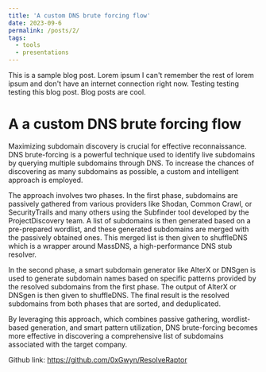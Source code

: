 ```yaml
---
title: 'A custom DNS brute forcing flow'
date: 2023-09-6
permalink: /posts/2/
tags:
  - tools
  - presentations
---
```


This is a sample blog post. Lorem ipsum I can't remember the rest of lorem ipsum and don't have an internet connection right now. Testing testing testing this blog post. Blog posts are cool.

A a custom DNS brute forcing flow
======
Maximizing subdomain discovery is crucial for effective reconnaissance. DNS brute-forcing is a powerful technique used to identify live subdomains by querying multiple subdomains through DNS. To increase the chances of discovering as many subdomains as possible, a custom and intelligent approach is employed.

The approach involves two phases. In the first phase, subdomains are passively gathered from various providers like Shodan, Common Crawl, or SecurityTrails and many others using the Subfinder tool developed by the ProjectDiscovery team. A list of subdomains is then generated based on a pre-prepared wordlist, and these generated subdomains are merged with the passively obtained ones. This merged list is then given to shuffleDNS which is a wrapper around MassDNS, a high-performance DNS stub resolver. 

In the second phase, a smart subdomain generator like AlterX or DNSgen is used to generate subdomain names based on specific patterns provided by the resolved subdomains from the first phase. The output of AlterX or DNSgen is then given to shuffleDNS. The final result is the resolved subdomains from both phases that are sorted, and deduplicated.

By leveraging this approach, which combines passive gathering, wordlist-based generation, and smart pattern utilization, DNS brute-forcing becomes more effective in discovering a comprehensive list of subdomains associated with the target company.

Github link: https://github.com/0xGwyn/ResolveRaptor